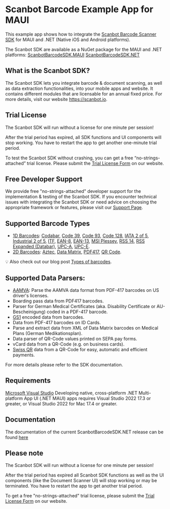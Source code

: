 # Scanbot Barcode Example App for MAUI

This example app shows how to integrate the [Scanbot Barcode Scanner SDK](https://scanbot.io/products/barcode-software/barcode-sdk/) for MAUI and .NET (Native iOS and Android platforms).

The Scanbot SDK are available as a NuGet package for the MAUI and .NET platforms:
[ScanbotBarcodeSDK.MAUI](https://www.nuget.org/packages/ScanbotBarcodeSDK.MAUI)
[ScanbotBarcodeSDK.NET](https://www.nuget.org/packages/ScanbotBarcodeSDK.NET)

## What is the Scanbot SDK?

The Scanbot SDK lets you integrate barcode & document scanning, as well as data extraction functionalities, into your mobile apps and website. It contains different modules that are licensable for an annual fixed price. For more details, visit our website https://scanbot.io.


## Trial License

The Scanbot SDK will run without a license for one minute per session!

After the trial period has expired, all SDK functions and UI components will stop working. You have to restart the app to get another one-minute trial period.

To test the Scanbot SDK without crashing, you can get a free “no-strings-attached” trial license. Please submit the [Trial License Form](https://scanbot.io/trial/) on our website.

## Free Developer Support

We provide free "no-strings-attached" developer support for the implementation & testing of the Scanbot SDK.
If you encounter technical issues with integrating the Scanbot SDK or need advice on choosing the appropriate
framework or features, please visit our [Support Page](https://docs.scanbot.io/support/).

## Supported Barcode Types

- [1D Barcodes](https://scanbot.io/products/barcode-software/1d-barcode-scanner/): [Codabar](https://scanbot.io/en/sdk/scanner-sdk/barcode-scanner-sdk/codabar), [Code 39](https://scanbot.io/en/sdk/scanner-sdk/barcode-scanner-sdk/code-39), [Code 93](https://scanbot.io/products/barcode-software/1d-barcode-scanner/code-93/), [Code 128](https://scanbot.io/products/barcode-software/1d-barcode-scanner/code-128/), [IATA 2 of 5](https://scanbot.io/products/barcode-software/1d-barcode-scanner/standard-2-of-5/), [Industrial 2 of 5](https://scanbot.io/products/barcode-software/1d-barcode-scanner/industrial-2-of-5/), [ITF](https://scanbot.io/en/sdk/scanner-sdk/barcode-scanner-sdk/itf), [EAN-8](https://scanbot.io/en/sdk/scanner-sdk/barcode-scanner-sdk/ean-code), [EAN-13](https://scanbot.io/en/sdk/scanner-sdk/barcode-scanner-sdk/ean-code), [MSI Plessey](https://scanbot.io/en/sdk/scanner-sdk/barcode-scanner-sdk/msi-plessey), [RSS 14](https://scanbot.io/products/barcode-software/1d-barcode-scanner/gs1-databar/), [RSS Expanded (Databar)](https://scanbot.io/products/barcode-software/1d-barcode-scanner/gs1-databar/), [UPC-A](https://scanbot.io/products/barcode-software/1d-barcode-scanner/upc/), [UPC-E](https://scanbot.io/en/sdk/scanner-sdk/barcode-scanner-sdk/upc-code).
- [2D Barcodes](https://scanbot.io/products/barcode-software/2d-barcode-scanner/): [Aztec](https://scanbot.io/en/sdk/scanner-sdk/barcode-scanner-sdk/aztec), [Data Matrix](https://scanbot.io/en/sdk/scanner-sdk/barcode-scanner-sdk/datamatrix), [PDF417](https://scanbot.io/products/barcode-software/2d-barcode-scanner/pdf417/), [QR Code](https://scanbot.io/products/barcode-software/2d-barcode-scanner/qr-code/).

💡 Also check out our blog post [Types of barcodes](https://scanbot.io/blog/types-of-barcodes/).


## Supported Data Parsers:

- [AAMVA](https://scanbot.io/blog/drivers-license-barcode-parser/): Parse the AAMVA data format from PDF-417 barcodes on US driver's licenses.
- Boarding pass data from PDF417 barcodes.
- Parser for German Medical Certificates (aka. Disability Certificate or AU-Bescheinigung) coded in a PDF-417 barcode.
- [GS1](https://scanbot.io/products/barcode-software/1d-barcode-scanner/gs1-databar/) encoded data from barcodes.
- Data from PDF-417 barcodes on ID Cards.
- Parse and extract data from XML of Data Matrix barcodes on Medical Plans (German Medikationsplan).
- Data parser of QR-Code values printed on SEPA pay forms.
- vCard data from a QR-Code (e.g. on business cards).
- [Swiss QR](https://scanbot.io/products/barcode-software/2d-barcode-scanner/swiss-qr/) data from a QR-Code for easy, automatic and efficient payments.

For more details please refer to the SDK documentation.


## Requirements
[Microsoft Visual Studio](https://www.visualstudio.com)
Developing native, cross-platform .NET Multi-platform App UI (.NET MAUI) apps requires Visual Studio 2022 17.3 or greater, or Visual Studio 2022 for Mac 17.4 or greater.


## Documentation
The documentation of the current ScanbotBarcodeSDK.NET release can be found [here](https://docs.scanbot.io/barcode-scanner-sdk/maui/introduction/)


## Please note

The Scanbot SDK will run without a license for one minute per session!

After the trial period has expired all Scanbot SDK functions as well as the UI components (like the Document Scanner UI) will stop working or may be terminated.
You have to restart the app to get another trial period.

To get a free "no-strings-attached" trial license, please submit the [Trial License Form](https://scanbot.io/trial/) on our website.
